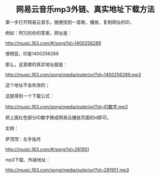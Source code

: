 <center><font size="5"><b>网易云音乐mp3外链、真实地址下载方法</b></font></center>

第一步打开网易云音乐，随便找到一首歌，播放，复制网址的ID，

例如：阿冗的你的答案，网址是：

<http://music.163.com/#/song?id=1400256289>

很明显，ID是1400256289

那么，这首歌的真实地址就是：

<http://music.163.com/song/media/outer/url?id=1400256289.mp3>

这个地址不会失效的；

这就得到一个下载公式：

<http://music.163.com/song/media/outer/url?id=ID数字.mp3>

把上面红色部分ID数字换成网易云播放页面的id即可。

 

实例：


萨顶顶：左手指月

<http://music.163.com/#/song?id=281951>

mp3下载、外链地址：

<http://music.163.com/song/media/outer/url?id=281951.mp3>